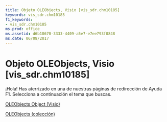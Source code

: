 ```yaml
---
title: Objeto OLEObjects, Visio [vis_sdr.chm10185]
keywords: vis_sdr.chm10185
f1_keywords:
- vis_sdr.chm10185
ms.prod: office
ms.assetid: d6b18670-3333-4409-a5e7-e7ee793f0848
ms.date: 06/08/2017
---
```





# Objeto OLEObjects, Visio [vis_sdr.chm10185]

¡Hola! Has aterrizado en una de nuestras páginas de redirección de Ayuda F1. Selecciona a continuación el tema que buscas.


 [OLEObjects Object (Visio)](http://msdn.microsoft.com/library/ba2e1021-6e32-50ea-9b53-41714e5924e3.aspx)


 [OLEObjects (colección)](http://msdn.microsoft.com/library/oleobjects-object-visio%28Office.15%29.aspx)

